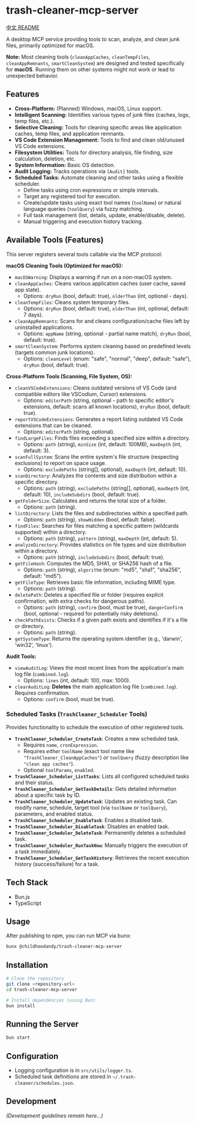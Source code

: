 # trash-cleaner-mcp-server

[中文 README](./README_zh.md)

A desktop MCP service providing tools to scan, analyze, and clean junk files, primarily optimized for macOS.

**Note:** Most cleaning tools (`cleanAppCaches`, `cleanTempFiles`, `cleanAppRemnants`, `smartCleanSystem`) are designed and tested specifically for **macOS**. Running them on other systems might not work or lead to unexpected behavior.

## Features

*   **Cross-Platform:** (Planned) Windows, macOS, Linux support.
*   **Intelligent Scanning:** Identifies various types of junk files (caches, logs, temp files, etc.).
*   **Selective Cleaning:** Tools for cleaning specific areas like application caches, temp files, and application remnants.
*   **VS Code Extension Management:** Tools to find and clean old/unused VS Code extensions.
*   **Filesystem Utilities:** Tools for directory analysis, file finding, size calculation, deletion, etc.
*   **System Information:** Basic OS detection.
*   **Audit Logging:** Tracks operations via `[Audit]` tools.
*   **Scheduled Tasks:** Automate cleaning and other tasks using a flexible scheduler.
    *   Define tasks using cron expressions or simple intervals.
    *   Target any registered tool for execution.
    *   Create/update tasks using exact tool names (`toolName`) or natural language queries (`toolQuery`) via fuzzy matching.
    *   Full task management (list, details, update, enable/disable, delete).
    *   Manual triggering and execution history tracking.

## Available Tools (Features)

This server registers several tools callable via the MCP protocol:

**macOS Cleaning Tools (Optimized for macOS):**
*   `macOSWarning`: Displays a warning if run on a non-macOS system.
*   `cleanAppCaches`: Cleans various application caches (user cache, saved app state).
    *   Options: `dryRun` (bool, default: true), `olderThan` (int, optional - days).
*   `cleanTempFiles`: Cleans system temporary files.
    *   Options: `dryRun` (bool, default: true), `olderThan` (int, optional, default: 7 days).
*   `cleanAppRemnants`: Scans for and cleans configuration/cache files left by uninstalled applications.
    *   Options: `appName` (string, optional - partial name match), `dryRun` (bool, default: true).
*   `smartCleanSystem`: Performs system cleaning based on predefined levels (targets common junk locations).
    *   Options: `cleanLevel` (enum: "safe", "normal", "deep", default: "safe"), `dryRun` (bool, default: true).

**Cross-Platform Tools (Scanning, File System, OS):**
*   `cleanVSCodeExtensions`: Cleans outdated versions of VS Code (and compatible editors like VSCodium, Cursor) extensions.
    *   Options: `editorPath` (string, optional - path to specific editor's extensions, default: scans all known locations), `dryRun` (bool, default: true).
*   `reportVSCodeExtensions`: Generates a report listing outdated VS Code extensions that can be cleaned.
    *   Options: `editorPath` (string, optional).
*   `findLargeFiles`: Finds files exceeding a specified size within a directory.
    *   Options: `path` (string), `minSize` (int, default: 100MB), `maxDepth` (int, default: 3).
*   `scanFullSystem`: Scans the entire system's file structure (respecting exclusions) to report on space usage.
    *   Options: `excludePaths` (string[], optional), `maxDepth` (int, default: 10).
*   `scanDirectory`: Analyzes the contents and size distribution within a specific directory.
    *   Options: `path` (string), `excludePaths` (string[], optional), `maxDepth` (int, default: 10), `includeSubdirs` (bool, default: true).
*   `getFolderSize`: Calculates and returns the total size of a folder.
    *   Options: `path` (string).
*   `listDirectory`: Lists the files and subdirectories within a specified path.
    *   Options: `path` (string), `showHidden` (bool, default: false).
*   `findFiles`: Searches for files matching a specific pattern (wildcards supported) within a directory.
    *   Options: `path` (string), `pattern` (string), `maxDepth` (int, default: 5).
*   `analyzeDirectory`: Provides statistics on file types and size distribution within a directory.
    *   Options: `path` (string), `includeSubdirs` (bool, default: true).
*   `getFileHash`: Computes the MD5, SHA1, or SHA256 hash of a file.
    *   Options: `path` (string), `algorithm` (enum: "md5", "sha1", "sha256", default: "md5").
*   `getFileType`: Retrieves basic file information, including MIME type.
    *   Options: `path` (string).
*   `deletePath`: Deletes a specified file or folder (requires explicit confirmation, with extra checks for dangerous paths).
    *   Options: `path` (string), `confirm` (bool, must be true), `dangerConfirm` (bool, optional - required for potentially risky deletions).
*   `checkPathExists`: Checks if a given path exists and identifies if it's a file or directory.
    *   Options: `path` (string).
*   `getSystemType`: Returns the operating system identifier (e.g., 'darwin', 'win32', 'linux').

**Audit Tools:**
*   `viewAuditLog`: Views the most recent lines from the application's main log file (`combined.log`).
    *   Options: `lines` (int, default: 100, max: 1000).
*   `clearAuditLog`: **Deletes** the main application log file (`combined.log`). Requires confirmation.
    *   Options: `confirm` (bool, must be true).

### Scheduled Tasks (`TrashCleaner_Scheduler` Tools)

Provides functionality to schedule the execution of other registered tools.

*   **`TrashCleaner_Scheduler_CreateTask`**: Creates a new scheduled task.
    *   Requires `name`, `cronExpression`.
    *   Requires *either* `toolName` (exact tool name like `"TrashCleaner_CleanAppCaches"`) *or* `toolQuery` (fuzzy description like `"clean app caches"`).
    *   Optional `toolParams`, `enabled`.
*   **`TrashCleaner_Scheduler_ListTasks`**: Lists all configured scheduled tasks and their status.
*   **`TrashCleaner_Scheduler_GetTaskDetails`**: Gets detailed information about a specific task by ID.
*   **`TrashCleaner_Scheduler_UpdateTask`**: Updates an existing task. Can modify name, schedule, target tool (via `toolName` or `toolQuery`), parameters, and enabled status.
*   **`TrashCleaner_Scheduler_EnableTask`**: Enables a disabled task.
*   **`TrashCleaner_Scheduler_DisableTask`**: Disables an enabled task.
*   **`TrashCleaner_Scheduler_DeleteTask`**: Permanently deletes a scheduled task.
*   **`TrashCleaner_Scheduler_RunTaskNow`**: Manually triggers the execution of a task immediately.
*   **`TrashCleaner_Scheduler_GetTaskHistory`**: Retrieves the recent execution history (success/failure) for a task.

## Tech Stack
- Bun.js
- TypeScript

## Usage
After publishing to npm, you can run MCP via bunx:

```sh
bunx @childhoodandy/trash-cleaner-mcp-server
```

## Installation

```bash
# Clone the repository
git clone <repository-url>
cd trash-cleaner-mcp-server

# Install dependencies (using Bun)
bun install
```

## Running the Server

```bash
bun start
```

## Configuration

*   Logging configuration is in `src/utils/logger.ts`.
*   Scheduled task definitions are stored in `~/.trash-cleaner/schedules.json`.

## Development

*(Development guidelines remain here...)*

